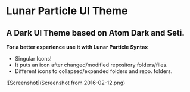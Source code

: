 # Lunar Particle UI Theme

## A Dark UI Theme based on Atom Dark and Seti.

**For a better experience use it with Lunar Particle Syntax**

- Singular Icons!
- It puts an icon after changed/modified repository folders/files.
- Different icons to collapsed/expanded folders and repo. folders.

![Screenshot](Screenshot from 2016-02-12.png)
